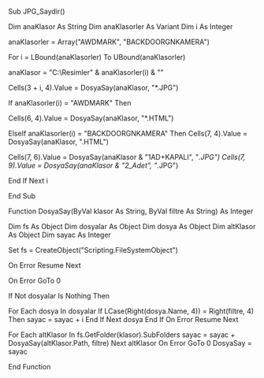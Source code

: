 Sub JPG_Saydir()
 
Dim anaKlasor As String
Dim anaKlasorler As Variant
Dim i As Integer
 
anaKlasorler = Array("AWDMARK", "BACKDOORGNKAMERA")
 
For i = LBound(anaKlasorler) To UBound(anaKlasorler)
 
anaKlasor = "C:\Resimler\" & anaKlasorler(i) & "\"
 
 
Cells(3 + i, 4).Value = DosyaSay(anaKlasor, "*.JPG")
 
If anaKlasorler(i) = "AWDMARK" Then
 
Cells(6, 4).Value = DosyaSay(anaKlasor, "*.HTML")
 
  ElseIf anaKlasorler(i) = "BACKDOORGNKAMERA" Then
Cells(7, 4).Value = DosyaSay(anaKlasor, ".HTML")
 
Cells(7, 6).Value = DosyaSay(anaKlasor & "1AD+KAPALI\", "*.JPG")
Cells(7, 9).Value = DosyaSay(anaKlasor & "2_Adet\", "*.JPG")
 
   End If
Next i
 
 
End Sub
 
Function DosyaSay(ByVal klasor As String, ByVal filtre As String) As Integer
 
Dim fs As Object
Dim dosyalar As Object
Dim dosya As Object
Dim altKlasor As Object
Dim sayac As Integer
 
 
Set fs = CreateObject("Scripting.FileSystemObject")
 
On Error Resume Next
 
On Error GoTo 0
 
If Not dosyalar Is Nothing Then
 
For Each dosya In dosyalar
  If LCase(Right(dosya.Name, 4)) = Right(filtre, 4) Then
  sayac = sayac + i
   End If
  Next dosya
  End If
On Error Resume Next
 
For Each altKlasor In fs.GetFolder(klasor).SubFolders
  sayac = sayac + DosyaSay(altKlasor.Path, filtre)
Next altKlasor
On Error GoTo 0
DosyaSay = sayac


 
End Function

